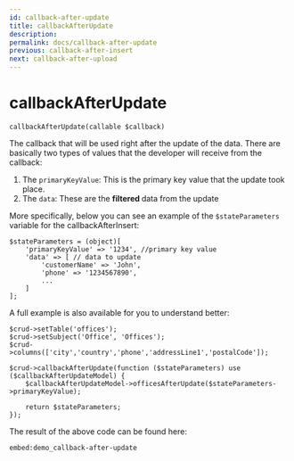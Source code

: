 ```yaml
---
id: callback-after-update
title: callbackAfterUpdate
description: 
permalink: docs/callback-after-update
previous: callback-after-insert
next: callback-after-upload
---
```


# callbackAfterUpdate

<pre><code class="language-php">callbackAfterUpdate(callable $callback)</code></pre>

The callback that will be used right after the update of the data. There are basically two types of values that the developer will receive from the callback:
<ol>
 	<li>The <code>primaryKeyValue</code>: This is the primary key value that the update took place.</li>
 	<li>The <code>data</code>: These are the <strong>filtered </strong>data from the update</li>
</ol>

More specifically, below you can see an example of the <code>$stateParameters</code> variable for the callbackAfterInsert:
<pre><code class="language-php">$stateParameters = (object)[
    'primaryKeyValue' => '1234', //primary key value
    'data' => [ // data to update
        'customerName' => 'John',
        'phone' => '1234567890',
        ...
    ]
];</code></pre>

A full example is also available for you to understand better:

<pre><code class="language-php">$crud->setTable('offices');
$crud->setSubject('Office', 'Offices');
$crud->columns(['city','country','phone','addressLine1','postalCode']);

$crud->callbackAfterUpdate(function ($stateParameters) use ($callbackAfterUpdateModel) {
    $callbackAfterUpdateModel->officesAfterUpdate($stateParameters->primaryKeyValue);

    return $stateParameters;
});</code></pre>

The result of the above code can be found here:

`embed:demo_callback-after-update`